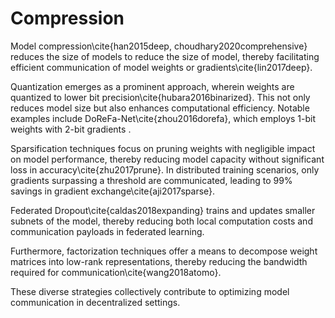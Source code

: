 # Compression

Model compression\cite{han2015deep, choudhary2020comprehensive} reduces the size of models to reduce the size of model, thereby facilitating efficient communication of model weights or gradients\cite{lin2017deep}.

Quantization emerges as a prominent approach, wherein weights are quantized to lower bit precision\cite{hubara2016binarized}. This not only reduces model size but also enhances computational efficiency. Notable examples include DoReFa-Net\cite{zhou2016dorefa}, which employs 1-bit weights with 2-bit gradients .

Sparsification techniques focus on pruning weights with negligible impact on model performance, thereby reducing model capacity without significant loss in accuracy\cite{zhu2017prune}. In distributed training scenarios, only gradients surpassing a threshold are communicated, leading to 99% savings in gradient exchange\cite{aji2017sparse}.

Federated Dropout\cite{caldas2018expanding} trains and updates smaller subnets of the model, thereby reducing both local computation costs and communication payloads in federated learning.

Furthermore, factorization techniques offer a means to decompose weight matrices into low-rank representations, thereby reducing the bandwidth required for communication\cite{wang2018atomo}.

These diverse strategies collectively contribute to optimizing model communication in decentralized settings.
